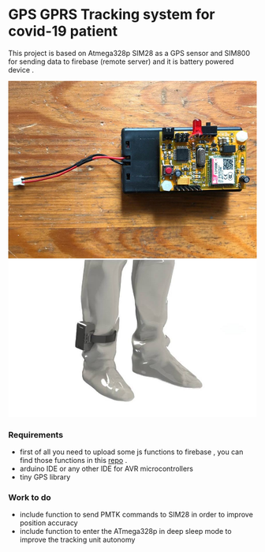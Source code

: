 # GPS GPRS Tracking system for covid-19 patient


This project is based on Atmega328p SIM28 as a GPS sensor and SIM800 for sending data to firebase (remote server) and it is battery powered device .


![alt text](https://github.com/jawher-Mansour/pics/blob/master/Track1.jpg)
![alt text](https://github.com/jawher-Mansour/pics/blob/master/track.jpg)



### Requirements

* first of all you need to upload some js functions to firebase , you can find those functions in this [repo](https://github.com/jawher-Mansour/GPRS-Firebase) .
* arduino IDE or any other IDE for AVR microcontrollers
* tiny GPS library 

### Work to do 


* include function to send PMTK commands to SIM28 in order to improve position accuracy
* include function to enter the ATmega328p in deep sleep mode to improve the tracking unit autonomy 
